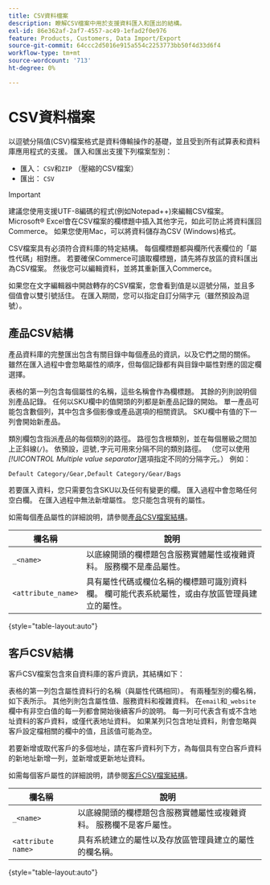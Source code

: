 ```yaml
---
title: CSV資料檔案
description: 瞭解CSV檔案中用於支援資料匯入和匯出的結構。
exl-id: 86e362af-2af7-4557-ac49-1efad2f0e976
feature: Products, Customers, Data Import/Export
source-git-commit: 64ccc2d5016e915a554c2253773bb50f4d33d6f4
workflow-type: tm+mt
source-wordcount: '713'
ht-degree: 0%

---
```


# CSV資料檔案

以逗號分隔值(CSV)檔案格式是資料傳輸操作的基礎，並且受到所有試算表和資料庫應用程式的支援。 匯入和匯出支援下列檔案型別：

- 匯入： `CSV`和`ZIP` （壓縮的CSV檔案）
- 匯出： `CSV`

>[!IMPORTANT]
>
>建議您使用支援UTF-8編碼的程式(例如Notepad++)來編輯CSV檔案。 Microsoft® Excel會在CSV檔案的欄標題中插入其他字元，如此可防止將資料匯回Commerce。 如果您使用Mac，可以將資料儲存為CSV (Windows)格式。

CSV檔案具有必須符合資料庫的特定結構。 每個欄標題都與欄所代表欄位的「屬性代碼」相對應。 若要確保Commerce可讀取欄標題，請先將存放區的資料匯出為CSV檔案。 然後您可以編輯資料，並將其重新匯入Commerce。

如果您在文字編輯器中開啟轉存的CSV檔案，您會看到值是以逗號分隔，並且多個值會以雙引號括住。 在匯入期間，您可以指定自訂分隔字元（雖然預設為逗號）。

## 產品CSV結構

產品資料庫的完整匯出包含有關目錄中每個產品的資訊，以及它們之間的關係。 雖然在匯入過程中會忽略屬性的順序，但每個記錄都有與目錄中屬性對應的固定欄選擇。

表格的第一列包含每個屬性的名稱，這些名稱會作為欄標題。 其餘的列則說明個別產品記錄。 任何以SKU欄中的值開頭的列都是新產品記錄的開始。 單一產品可能包含數個列，其中包含多個影像或產品選項的相關資訊。 SKU欄中有值的下一列會開始新產品。

類別欄包含指派產品的每個類別的路徑。 路徑包含根類別，並在每個層級之間加上正斜線(`/`)。 依預設，逗號`,`字元可用來分隔不同的類別路徑。 （您可以使用&#x200B;_[!UICONTROL Multiple value separator]_&#x200B;選項指定不同的分隔字元。） 例如：

`Default Category/Gear,Default Category/Gear/Bags`

若要匯入資料，您只需要包含SKU以及任何有變更的欄。 匯入過程中會忽略任何空白欄。 在匯入過程中無法新增屬性。 您只能包含現有的屬性。

如需每個產品屬性的詳細說明，請參閱[產品CSV檔案結構](data-attributes-product.md)。

| 欄名稱 | 說明 |
| ----------- | ----------- |
| `_<name>` | 以底線開頭的欄標題包含服務實體屬性或複雜資料。 服務欄不是產品屬性。 |
| `<attribute_name>` | 具有屬性代碼或欄位名稱的欄標題可識別資料欄。 欄可能代表系統屬性，或由存放區管理員建立的屬性。 |

{style="table-layout:auto"}

## 客戶CSV結構

客戶CSV檔案包含來自資料庫的客戶資訊，其結構如下：

表格的第一列包含屬性資料行的名稱（與屬性代碼相同）。 有兩種型別的欄名稱，如下表所示。 其他列則包含屬性值、服務資料和複雜資料。 在`email`和`_website`欄中有非空白值的每一列都會開始後續客戶的說明。 每一列可代表含有或不含地址資料的客戶資料，或僅代表地址資料。 如果某列只包含地址資料，則會忽略與客戶設定檔相關的欄中的值，且該值可能為空。

若要新增或取代客戶的多個地址，請在客戶資料列下方，為每個具有空白客戶資料的新地址新增一列，並新增或更新地址資料。

如需每個客戶屬性的詳細說明，請參閱[客戶CSV檔案結構](data-attributes-customer.md)。

| 欄名稱 | 說明 |
| ----------- | ----------- |
| `_<name>` | 以底線開頭的欄標題包含服務實體屬性或複雜資料。 服務欄不是客戶屬性。 |
| `<attribute name>` | 具有系統建立的屬性以及存放區管理員建立的屬性的欄名稱。 |

{style="table-layout:auto"}
